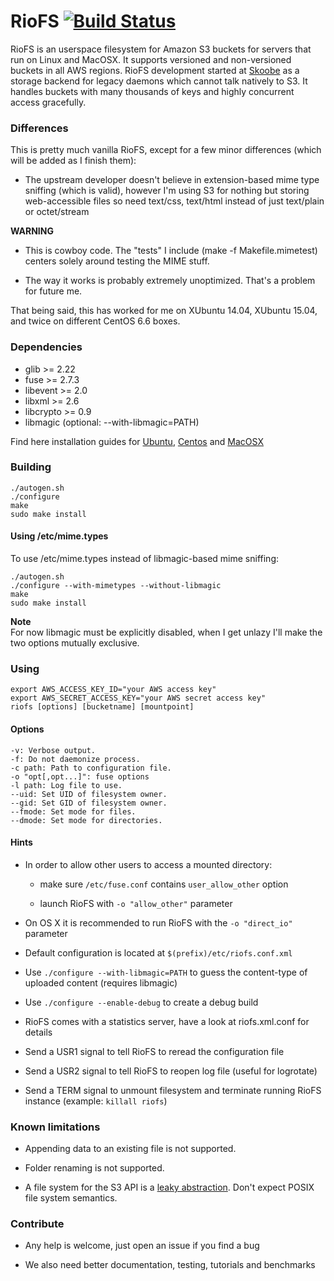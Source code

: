 # RioFS [![Build Status](https://secure.travis-ci.org/skoobe/riofs.png)](https://travis-ci.org/skoobe/riofs)

RioFS is an userspace filesystem for Amazon S3 buckets for servers that run on Linux and MacOSX. It supports versioned and non-versioned buckets in all AWS regions. RioFS development started at [Skoobe](https://www.skoobe.de) as a storage backend for legacy daemons which cannot talk natively to S3. It handles buckets with many thousands of keys and highly concurrent access gracefully.

### Differences

This is pretty much vanilla RioFS, except for a few minor differences (which will be added as I finish them):

* The upstream developer doesn't believe in extension-based mime type sniffing (which is valid), however I'm using S3 for nothing but storing web-accessible files so need text/css, text/html instead of just text/plain or octet/stream

**WARNING**  

* This is cowboy code. The "tests" I include (make -f Makefile.mimetest) centers solely around testing the MIME stuff.

* The way it works is probably extremely unoptimized. That's a problem for future me.

That being said, this has worked for me on XUbuntu 14.04, XUbuntu 15.04, and twice on different CentOS 6.6 boxes.

### Dependencies

* glib >= 2.22
* fuse >= 2.7.3
* libevent >= 2.0
* libxml >= 2.6
* libcrypto >= 0.9
* libmagic (optional: --with-libmagic=PATH)

Find here installation guides for [Ubuntu](https://github.com/skoobe/riofs/wiki/Ubuntu), [Centos](https://github.com/skoobe/riofs/wiki/Centos) and [MacOSX](https://github.com/skoobe/riofs/wiki/MacOSX)

### Building

```
./autogen.sh
./configure
make
sudo make install
```

#### Using /etc/mime.types

To use /etc/mime.types instead of libmagic-based mime sniffing:

```
./autogen.sh
./configure --with-mimetypes --without-libmagic
make
sudo make install
```

**Note**  
For now libmagic must be explicitly disabled, when I get unlazy I'll make the two options mutually exclusive.

### Using

```
export AWS_ACCESS_KEY_ID="your AWS access key"
export AWS_SECRET_ACCESS_KEY="your AWS secret access key"
riofs [options] [bucketname] [mountpoint]
```

#### Options

```
-v: Verbose output.
-f: Do not daemonize process.
-c path: Path to configuration file.
-o "opt[,opt...]": fuse options
-l path: Log file to use.
--uid: Set UID of filesystem owner.
--gid: Set GID of filesystem owner.
--fmode: Set mode for files.
--dmode: Set mode for directories.
```

#### Hints

*   In order to allow other users to access a mounted directory:

    - make sure `/etc/fuse.conf` contains `user_allow_other` option
  
    - launch RioFS with  `-o "allow_other"`  parameter

* On OS X it is recommended to run RioFS with the `-o "direct_io"` parameter
 
* Default configuration is located at `$(prefix)/etc/riofs.conf.xml`

* Use `./configure --with-libmagic=PATH` to guess the content-type of uploaded content (requires libmagic)

* Use `./configure --enable-debug` to create a debug build

* RioFS comes with a statistics server, have a look at riofs.xml.conf for details

* Send a USR1 signal to tell RioFS to reread the configuration file

* Send a USR2 signal to tell RioFS to reopen log file (useful for logrotate)

* Send a TERM signal to unmount filesystem and terminate running RioFS instance (example: ```killall riofs```)

### Known limitations

* Appending data to an existing file is not supported.

* Folder renaming is not supported.

* A file system for the S3 API is a [leaky abstraction](http://en.wikipedia.org/wiki/Leaky_abstraction). Don't expect POSIX file system semantics.

### Contribute

* Any help is welcome, just open an issue if you find a bug

* We also need better documentation, testing, tutorials and benchmarks
